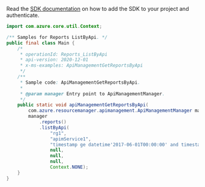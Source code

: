 Read the [SDK documentation](https://github.com/Azure/azure-sdk-for-java/blob/azure-resourcemanager-apimanagement_1.0.0-beta.2/sdk/apimanagement/azure-resourcemanager-apimanagement/README.md) on how to add the SDK to your project and authenticate.

```java
import com.azure.core.util.Context;

/** Samples for Reports ListByApi. */
public final class Main {
    /*
     * operationId: Reports_ListByApi
     * api-version: 2020-12-01
     * x-ms-examples: ApiManagementGetReportsByApi
     */
    /**
     * Sample code: ApiManagementGetReportsByApi.
     *
     * @param manager Entry point to ApiManagementManager.
     */
    public static void apiManagementGetReportsByApi(
        com.azure.resourcemanager.apimanagement.ApiManagementManager manager) {
        manager
            .reports()
            .listByApi(
                "rg1",
                "apimService1",
                "timestamp ge datetime'2017-06-01T00:00:00' and timestamp le datetime'2017-06-04T00:00:00'",
                null,
                null,
                null,
                Context.NONE);
    }
}
```
